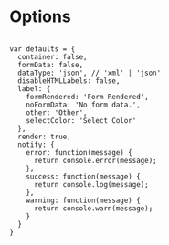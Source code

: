 # Options

<pre><code class="js">
var defaults = {
  container: false,
  formData: false,
  dataType: 'json', // 'xml' | 'json'
  disableHTMLLabels: false,
  label: {
    formRendered: 'Form Rendered',
    noFormData: 'No form data.',
    other: 'Other',
    selectColor: 'Select Color'
  },
  render: true,
  notify: {
    error: function(message) {
      return console.error(message);
    },
    success: function(message) {
      return console.log(message);
    },
    warning: function(message) {
      return console.warn(message);
    }
  }
}
</code></pre>
